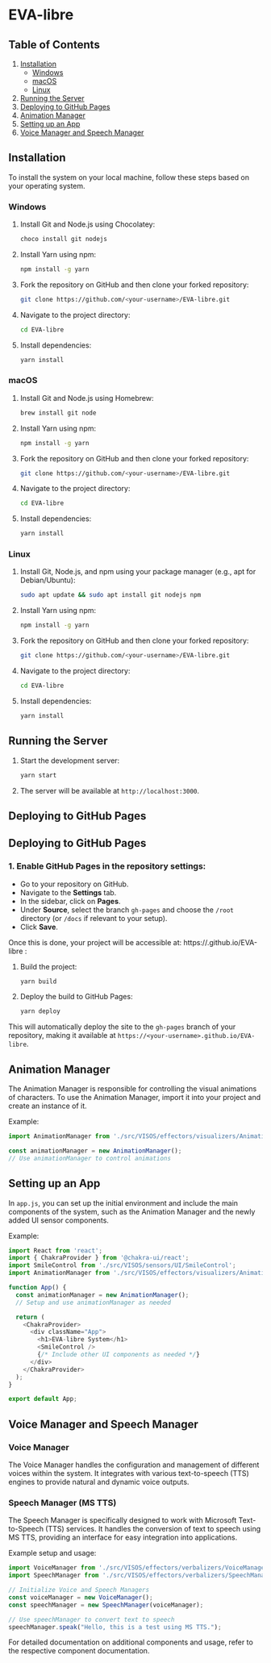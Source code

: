 
# EVA-libre

## Table of Contents
1. [Installation](#installation)
   - [Windows](#windows)
   - [macOS](#macos)
   - [Linux](#linux)
2. [Running the Server](#running-the-server)
3. [Deploying to GitHub Pages](#deploying-to-github-pages)
4. [Animation Manager](#animation-manager)
5. [Setting up an App](#setting-up-an-app)
6. [Voice Manager and Speech Manager](#voice-manager-and-speech-manager)

## Installation

To install the system on your local machine, follow these steps based on your operating system.

### Windows

1. Install Git and Node.js using Chocolatey:
   ```bash
   choco install git nodejs
   ```

2. Install Yarn using npm:
   ```bash
   npm install -g yarn
   ```

3. Fork the repository on GitHub and then clone your forked repository:
   ```bash
   git clone https://github.com/<your-username>/EVA-libre.git
   ```

4. Navigate to the project directory:
   ```bash
   cd EVA-libre
   ```

5. Install dependencies:
   ```bash
   yarn install
   ```

### macOS

1. Install Git and Node.js using Homebrew:
   ```bash
   brew install git node
   ```

2. Install Yarn using npm:
   ```bash
   npm install -g yarn
   ```

3. Fork the repository on GitHub and then clone your forked repository:
   ```bash
   git clone https://github.com/<your-username>/EVA-libre.git
   ```

4. Navigate to the project directory:
   ```bash
   cd EVA-libre
   ```

5. Install dependencies:
   ```bash
   yarn install
   ```

### Linux

1. Install Git, Node.js, and npm using your package manager (e.g., apt for Debian/Ubuntu):
   ```bash
   sudo apt update && sudo apt install git nodejs npm
   ```

2. Install Yarn using npm:
   ```bash
   npm install -g yarn
   ```

3. Fork the repository on GitHub and then clone your forked repository:
   ```bash
   git clone https://github.com/<your-username>/EVA-libre.git
   ```

4. Navigate to the project directory:
   ```bash
   cd EVA-libre
   ```

5. Install dependencies:
   ```bash
   yarn install
   ```

## Running the Server

1. Start the development server:
   ```bash
   yarn start
   ```

2. The server will be available at `http://localhost:3000`.

## Deploying to GitHub Pages
## Deploying to GitHub Pages

### 1. Enable GitHub Pages in the repository settings:

- Go to your repository on GitHub.
- Navigate to the **Settings** tab.
- In the sidebar, click on **Pages**.
- Under **Source**, select the branch `gh-pages` and choose the `/root` directory (or `/docs` if relevant to your setup).
- Click **Save**.

Once this is done, your project will be accessible at:
https://<YourGitHubUserName>.github.io/EVA-libre
:
1. Build the project:
   ```bash
   yarn build
   ```

2. Deploy the build to GitHub Pages:
   ```bash
   yarn deploy
   ```

This will automatically deploy the site to the `gh-pages` branch of your repository, making it available at `https://<your-username>.github.io/EVA-libre`.

## Animation Manager

The Animation Manager is responsible for controlling the visual animations of characters. To use the Animation Manager, import it into your project and create an instance of it.

Example:
```javascript
import AnimationManager from './src/VISOS/effectors/visualizers/AnimationManager';

const animationManager = new AnimationManager();
// Use animationManager to control animations
```

## Setting up an App

In `app.js`, you can set up the initial environment and include the main components of the system, such as the Animation Manager and the newly added UI sensor components.

Example:
```javascript
import React from 'react';
import { ChakraProvider } from '@chakra-ui/react';
import SmileControl from './src/VISOS/sensors/UI/SmileControl';
import AnimationManager from './src/VISOS/effectors/visualizers/AnimationManager';

function App() {
  const animationManager = new AnimationManager();
  // Setup and use animationManager as needed

  return (
    <ChakraProvider>
      <div className="App">
        <h1>EVA-libre System</h1>
        <SmileControl />
        {/* Include other UI components as needed */}
      </div>
    </ChakraProvider>
  );
}

export default App;
```

## Voice Manager and Speech Manager

### Voice Manager
The Voice Manager handles the configuration and management of different voices within the system. It integrates with various text-to-speech (TTS) engines to provide natural and dynamic voice outputs.

### Speech Manager (MS TTS)
The Speech Manager is specifically designed to work with Microsoft Text-to-Speech (TTS) services. It handles the conversion of text to speech using MS TTS, providing an interface for easy integration into applications.

Example setup and usage:
```javascript
import VoiceManager from './src/VISOS/effectors/verbalizers/VoiceManager';
import SpeechManager from './src/VISOS/effectors/verbalizers/SpeechManager';

// Initialize Voice and Speech Managers
const voiceManager = new VoiceManager();
const speechManager = new SpeechManager(voiceManager);

// Use speechManager to convert text to speech
speechManager.speak("Hello, this is a test using MS TTS.");
```

For detailed documentation on additional components and usage, refer to the respective component documentation.
